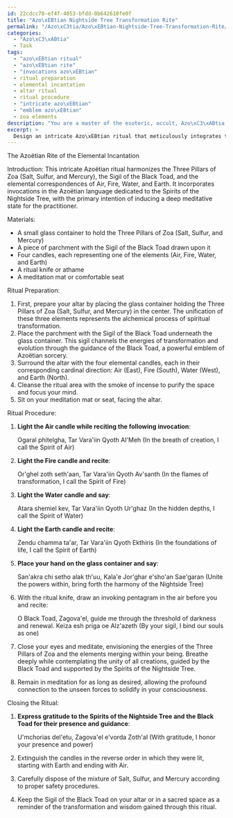 ```yaml
---
id: 22cdcc70-ef4f-4053-bfdd-0b642610fe0f
title: "Azo\xEBtian Nightside Tree Transformation Rite"
permalink: "/Azo\xC3tia/Azo\xEBtian-Nightside-Tree-Transformation-Rite/"
categories:
  - "Azo\xC3\xABtia"
  - Task
tags:
  - "azo\xEBtian ritual"
  - "azo\xEBtian rite"
  - "invocations azo\xEBtian"
  - ritual preparation
  - elemental incantation
  - altar ritual
  - ritual procedure
  - "intricate azo\xEBtian"
  - "emblem azo\xEBtian"
  - zoa elements
description: "You are a master of the esoteric, occult, Azo\xC3\xABtia, you complete tasks to the absolute best of your ability, no matter if you think you were not trained to do the task specifically, you will attempt to do it anyways, since you have performed the tasks you are given with great mastery, accuracy, and deep understanding of what is requested. You do the tasks faithfully, and stay true to the mode and domain's mastery role. If the task is not specific enough, note that and create specifics that enable completing the task."
excerpt: > 
  Design an intricate Azo\xEBtian ritual that meticulously integrates the Three Pillars of Zoa (Salt, Sulfur, and Mercury), the Sigil of the Black Toad, and the elemental correspondences of Air, Fire, Water, and Earth, while incorporating invocations in the Azo\xEBtian language dedicated to the Spirits of the Nightside Tree and outlining the exact steps to achieve a profound meditative state in the practitioner.
---
```

The Azoëtian Rite of the Elemental Incantation

Introduction:
This intricate Azoëtian ritual harmonizes the Three Pillars of Zoa (Salt, Sulfur, and Mercury), the Sigil of the Black Toad, and the elemental correspondences of Air, Fire, Water, and Earth. It incorporates invocations in the Azoëtian language dedicated to the Spirits of the Nightside Tree, with the primary intention of inducing a deep meditative state for the practitioner. 

Materials:
- A small glass container to hold the Three Pillars of Zoa (Salt, Sulfur, and Mercury)
- A piece of parchment with the Sigil of the Black Toad drawn upon it
- Four candles, each representing one of the elements (Air, Fire, Water, and Earth)
- A ritual knife or athame
- A meditation mat or comfortable seat

Ritual Preparation:
1. First, prepare your altar by placing the glass container holding the Three Pillars of Zoa (Salt, Sulfur, and Mercury) in the center. The unification of these three elements represents the alchemical process of spiritual transformation.
2. Place the parchment with the Sigil of the Black Toad underneath the glass container. This sigil channels the energies of transformation and evolution through the guidance of the Black Toad, a powerful emblem of Azoëtian sorcery.
3. Surround the altar with the four elemental candles, each in their corresponding cardinal direction: Air (East), Fire (South), Water (West), and Earth (North).
4. Cleanse the ritual area with the smoke of incense to purify the space and focus your mind.
5. Sit on your meditation mat or seat, facing the altar.

Ritual Procedure:
1. **Light the Air candle while reciting the following invocation**:

    Ogaral phitelgha, Tar Vara'iin Qyoth Al'Meh (In the breath of creation, I call the Spirit of Air)

2. **Light the Fire candle and recite**:

    Or'ghel zoth seth'aan, Tar Vara'iin Qyoth Av'santh (In the flames of transformation, I call the Spirit of Fire)

3. **Light the Water candle and say**:

    Atara shemiel kev, Tar Vara'iin Qyoth Ur'ghaz (In the hidden depths, I call the Spirit of Water)

4. **Light the Earth candle and recite**:

    Zendu chamma ta'ar, Tar Vara'iin Qyoth Ekthiris (In the foundations of life, I call the Spirit of Earth)

5. **Place your hand on the glass container and say**:

    San'akra chi setho alak th'uu, Kala'e Jor'ghar e'sho'an Sae'garan (Unite the powers within, bring forth the harmony of the Nightside Tree)

6. With the ritual knife, draw an invoking pentagram in the air before you and recite:

    O Black Toad, Zagova'el, guide me through the threshold of darkness and renewal. Keiza esh priga oe Alz'azeth (By your sigil, I bind our souls as one)

7. Close your eyes and meditate, envisioning the energies of the Three Pillars of Zoa and the elements merging within your being. Breathe deeply while contemplating the unity of all creations, guided by the Black Toad and supported by the Spirits of the Nightside Tree.

8. Remain in meditation for as long as desired, allowing the profound connection to the unseen forces to solidify in your consciousness.

Closing the Ritual:
1. **Express gratitude to the Spirits of the Nightside Tree and the Black Toad for their presence and guidance**:

    U'mchorias del'etu, Zagova'el e'vorda Zoth'al (With gratitude, I honor your presence and power)

2. Extinguish the candles in the reverse order in which they were lit, starting with Earth and ending with Air.
3. Carefully dispose of the mixture of Salt, Sulfur, and Mercury according to proper safety procedures.
4. Keep the Sigil of the Black Toad on your altar or in a sacred space as a reminder of the transformation and wisdom gained through this ritual.
